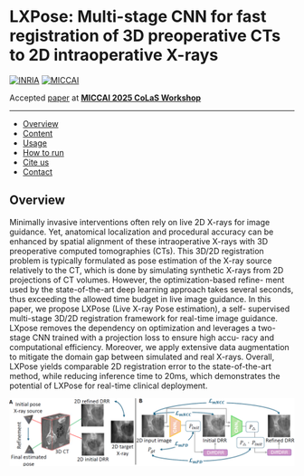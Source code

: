 # LXPose: Multi-stage CNN for fast registration of 3D preoperative CTs to 2D intraoperative X-rays
[![INRIA](https://img.shields.io/badge/INRIA-EF3E41?style=flat&logo=inria&logoColor=white)](https://www.inria.fr/en)
[![MICCAI](https://img.shields.io/badge/MICCAI-2025-E74C3C?style=flat)](https://miccai.org/)

Accepted [paper](https://arxiv.org/abs/xxxx.xxxxx) at **[MICCAI 2025 CoLaS Workshop](https://miccai.org/2025/workshops/colas)**

---

- [Overview](#overview)
- [Content](#content)
- [Usage](#usage)
- [How to run](#how-to-run)
- [Cite us](#cite-us)
- [Contact](#contact)
## Overview

Minimally invasive interventions often rely on live 2D X-rays
for image guidance. Yet, anatomical localization and procedural accuracy
can be enhanced by spatial alignment of these intraoperative X-rays with
3D preoperative computed tomographies (CTs). This 3D/2D registration
problem is typically formulated as pose estimation of the X-ray source
relatively to the CT, which is done by simulating synthetic X-rays from
2D projections of CT volumes. However, the optimization-based refine-
ment used by the state-of-the-art deep learning approach takes several
seconds, thus exceeding the allowed time budget in live image guidance.
In this paper, we propose LXPose (Live X-ray Pose estimation), a self-
supervised multi-stage 3D/2D registration framework for real-time image
guidance. LXpose removes the dependency on optimization and leverages
a two-stage CNN trained with a projection loss to ensure high accu-
racy and computational efficiency. Moreover, we apply extensive data
augmentation to mitigate the domain gap between simulated and real
X-rays. Overall, LXPose yields comparable 2D registration error to the
state-of-the-art method, while reducing inference time to 20ms, which
demonstrates the potential of LXPose for real-time clinical deployment.

<p align="center">
  <img src="images/overview.png" alt="method" width="1000"/>
</p>
